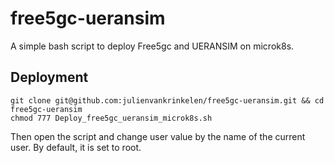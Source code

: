 # free5gc-ueransim

A simple bash script to deploy Free5gc and UERANSIM on microk8s.

## Deployment
```
git clone git@github.com:julienvankrinkelen/free5gc-ueransim.git && cd free5gc-ueransim
chmod 777 Deploy_free5gc_ueransim_microk8s.sh
```

Then open the script and change user value by the name of the current user. By default, it is set to root.

